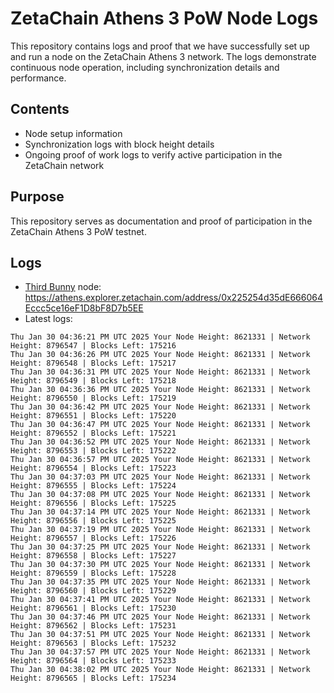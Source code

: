 # ZetaChain Athens 3 PoW Node Logs
This repository contains logs and proof that we have successfully set up and run a node on the ZetaChain Athens 3 network. The logs demonstrate continuous node operation, including synchronization details and performance.

## Contents
- Node setup information
- Synchronization logs with block height details
- Ongoing proof of work logs to verify active participation in the ZetaChain network

## Purpose
This repository serves as documentation and proof of participation in the ZetaChain Athens 3 PoW testnet.

## Logs

- [Third Bunny](https://thirdbunny.xyz/) node: https://athens.explorer.zetachain.com/address/0x225254d35dE666064Eccc5ce16eF1D8bF8D7b5EE
- Latest logs:
```
Thu Jan 30 04:36:21 PM UTC 2025 Your Node Height: 8621331 | Network Height: 8796547 | Blocks Left: 175216
Thu Jan 30 04:36:26 PM UTC 2025 Your Node Height: 8621331 | Network Height: 8796548 | Blocks Left: 175217
Thu Jan 30 04:36:31 PM UTC 2025 Your Node Height: 8621331 | Network Height: 8796549 | Blocks Left: 175218
Thu Jan 30 04:36:36 PM UTC 2025 Your Node Height: 8621331 | Network Height: 8796550 | Blocks Left: 175219
Thu Jan 30 04:36:42 PM UTC 2025 Your Node Height: 8621331 | Network Height: 8796551 | Blocks Left: 175220
Thu Jan 30 04:36:47 PM UTC 2025 Your Node Height: 8621331 | Network Height: 8796552 | Blocks Left: 175221
Thu Jan 30 04:36:52 PM UTC 2025 Your Node Height: 8621331 | Network Height: 8796553 | Blocks Left: 175222
Thu Jan 30 04:36:57 PM UTC 2025 Your Node Height: 8621331 | Network Height: 8796554 | Blocks Left: 175223
Thu Jan 30 04:37:03 PM UTC 2025 Your Node Height: 8621331 | Network Height: 8796555 | Blocks Left: 175224
Thu Jan 30 04:37:08 PM UTC 2025 Your Node Height: 8621331 | Network Height: 8796556 | Blocks Left: 175225
Thu Jan 30 04:37:14 PM UTC 2025 Your Node Height: 8621331 | Network Height: 8796556 | Blocks Left: 175225
Thu Jan 30 04:37:19 PM UTC 2025 Your Node Height: 8621331 | Network Height: 8796557 | Blocks Left: 175226
Thu Jan 30 04:37:25 PM UTC 2025 Your Node Height: 8621331 | Network Height: 8796558 | Blocks Left: 175227
Thu Jan 30 04:37:30 PM UTC 2025 Your Node Height: 8621331 | Network Height: 8796559 | Blocks Left: 175228
Thu Jan 30 04:37:35 PM UTC 2025 Your Node Height: 8621331 | Network Height: 8796560 | Blocks Left: 175229
Thu Jan 30 04:37:41 PM UTC 2025 Your Node Height: 8621331 | Network Height: 8796561 | Blocks Left: 175230
Thu Jan 30 04:37:46 PM UTC 2025 Your Node Height: 8621331 | Network Height: 8796562 | Blocks Left: 175231
Thu Jan 30 04:37:51 PM UTC 2025 Your Node Height: 8621331 | Network Height: 8796563 | Blocks Left: 175232
Thu Jan 30 04:37:57 PM UTC 2025 Your Node Height: 8621331 | Network Height: 8796564 | Blocks Left: 175233
Thu Jan 30 04:38:02 PM UTC 2025 Your Node Height: 8621331 | Network Height: 8796565 | Blocks Left: 175234
```
